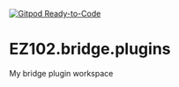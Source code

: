 [![Gitpod Ready-to-Code](https://img.shields.io/badge/Gitpod-Ready--to--Code-blue?logo=gitpod)](https://gitpod.io/#https://github.com/ENDERZOMBI102/EZ102.bridge.plugins) 

# EZ102.bridge.plugins
My bridge plugin workspace
